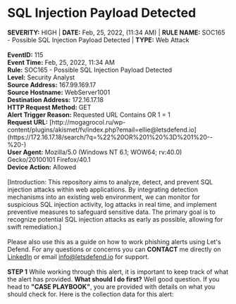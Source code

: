 # SQL Injection Payload Detected 

<div>
  <b>SEVERITY:</b> HIGH | <b>DATE:</b> Feb, 25, 2022, (11:34 AM) | <b>RULE NAME:</b> SOC165 - Possible SQL Injection Payload Detected | <b>TYPE:</b> Web Attack
    <br>
  <br>
  <b>EventID:</b> 115
  <br>
  <b>Event Time:</b> Feb, 25, 2022, 11:34 AM
  <br>
  <b>Rule:</b> SOC165 - Possible SQL Injection Payload Detected
  <br>
  <b>Level:</b> Security Analyst
  <br>
  <b>Source Address:</b> 167.99.169.17
  <br>
  <b>Source Hostname:</b> WebServer1001
  <br>
  <b>Destination Address:</b> 172.16.17.18
  <br>
  <b>HTTP Request Method:</b> GET
  <br>
  <b>Alert Trigger Reason:</b> Requested URL Contains OR 1 = 1
  <br>
  <b>Request URL:</b> [http://mogagrocol.ru/wp-content/plugins/akismet/fv/index.php?email=ellie@letsdefend.io](https://172.16.17.18/search/?q=%22%20OR%201%20%3D%201%20--%20-)
  <br>
  <b>User Agent:</b> Mozilla/5.0 (Windows NT 6.1; WOW64; rv:40.0) Gecko/20100101 Firefox/40.1
  <br>
  <b>Device Action:</b> Allowed
</div>
<br>
[Introduction: This repository aims to analyze, detect, and prevent SQL injection attacks within web applications. By integrating detection mechanisms into an existing web environment, we can monitor for suspicious SQL injection activity, log attacks in real time, and implement preventive measures to safeguard sensitive data. The primary goal is to recognize potential SQL injection attacks as early as possible, allowing for swift remediation.]
<br>
<br>
Please also use this as a guide on how to work phishing alerts using Let's Defend. For any questions or concerns you can <b>CONTACT</b> me directly on <a href= "https://www.linkedin.com/in/bradley-vilsaint-414329267/">LinkedIn</a> or email <a href="info@letsdefend.io">info@letsdefend.io</a> for support.
<br>
<br>
<b>STEP 1</b><be>
While working through this alert, it is important to keep track of what the alert has provided. <b>What should I do first?</b> Well good question. If you head to <b>"CASE PLAYBOOK"</b>, you are provided with details on what you should check for. Here is the collection data for this alert: <br><br>
